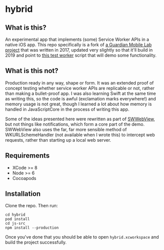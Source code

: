 # hybrid

## What is this?

An experimental app that implements (some) Service Worker APIs in a native iOS app. This repo specifically is a fork of [a Guardian Mobile Lab project](https://github.com/gdnmobilelab/hybrid) that was written in 2017, updated very slightly so that it'll build in 2019 and point to [this test worker](https://github.com/alastaircoote/hybrid-test-worker/) script that will demo some functionality.

## What is this not?

Production ready in any way, shape or form. It was an extended proof of concept testing whether service worker APIs are replicable or not, rather than making a bullet-proof app. I was also learning Swift at the same time as writing this, so the code is awful (exclamation marks everywhere!) and memory usage is not great, though I learned a lot about how memory is handled in JavaScriptCore in the process of writing this app.

Some of the ideas presented here were rewritten as part of [SWWebView](https://github.com/gdnmobilelab/SWWebView), but not things like notifications, which form a core part of the demo. SWWebView also uses the far, far more sensible method of WKURLSchemeHandler (not available when I wrote this) to intercept web requests, rather than starting up a local web server.

## Requirements

- XCode >= 8
- Node >= 6
- Cocoapods

## Installation

Clone the repo. Then run:

    cd hybrid
    pod install
    cd js-src
    npm install --production

Once you've done that you should be able to open
`hybrid.xcworkspace` and build the project successfully.
